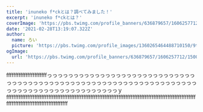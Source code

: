 ```yaml
---
title: 'inuneko f*ckとは？調べてみました！'
excerpt: 'inuneko f*ckとは？'
coverImage: 'https://pbs.twimg.com/profile_banners/636879657/1606257712/1500x500'
date: '2021-02-28T13:19:07.322Z'
author:
  name: ろい
  picture: 'https://pbs.twimg.com/profile_images/1360265464488710150/9tFz-ycm_400x400.jpg'
ogImage:
  url: 'https://pbs.twimg.com/profile_banners/636879657/1606257712/1500x500'
---
```


fffffffffffffffffffffffっっっっっっっっっっっっっっっっっっっっっっっっっっっっっっっっっっっっっっっっっっっっっっっっっっっっっっっっっっっっっっっっっっっっっっっっっっっっっっっっっっっっっｙfffffffffffffffffffffffffffffffffffffffffffffffffffffffffffffffffffffffffffffffffffffffffffffffffffffffffffffffffffffffffffffffffffffffffffffff